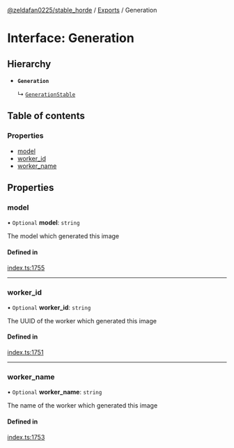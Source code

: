 [@zeldafan0225/stable_horde](../README.md) / [Exports](../modules.md) / Generation

# Interface: Generation

## Hierarchy

- **`Generation`**

  ↳ [`GenerationStable`](GenerationStable.md)

## Table of contents

### Properties

- [model](Generation.md#model)
- [worker\_id](Generation.md#worker_id)
- [worker\_name](Generation.md#worker_name)

## Properties

### model

• `Optional` **model**: `string`

The model which generated this image

#### Defined in

[index.ts:1755](https://github.com/ZeldaFan0225/stable_horde/blob/3b7418e/index.ts#L1755)

___

### worker\_id

• `Optional` **worker\_id**: `string`

The UUID of the worker which generated this image

#### Defined in

[index.ts:1751](https://github.com/ZeldaFan0225/stable_horde/blob/3b7418e/index.ts#L1751)

___

### worker\_name

• `Optional` **worker\_name**: `string`

The name of the worker which generated this image

#### Defined in

[index.ts:1753](https://github.com/ZeldaFan0225/stable_horde/blob/3b7418e/index.ts#L1753)
